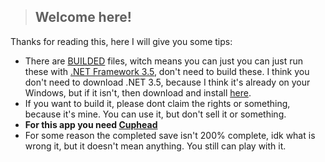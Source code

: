 > ## Welcome here!

Thanks for reading this, here I will give you some tips:
- There are [BUILDED](https://github.com/grialion/windowsapps/tree/master/CupCheat%20-%20CompleteCupheadCsharp/BUILDED%20EXE) files, witch means you can just you can just run these with [.NET Framework 3.5](https://dotnet.microsoft.com/download/dotnet-framework/thank-you/net35-sp1-web-installer), don't need to build these.
I think you don't need to download .NET 3.5, because I think it's already on your Windows, but if it isn't, then download and install [here](https://dotnet.microsoft.com/download/dotnet-framework/thank-you/net35-sp1-web-installer).
- If you want to build it, please dont claim the rights or something, because it's mine. You can use it, but don't sell it or something.
- **For this app you need [Cuphead](https://store.steampowered.com/app/268910/Cuphead/)**
- For some reason the completed save isn't 200% complete, idk what is wrong it, but it doesn't mean anything. You still can play with it.
